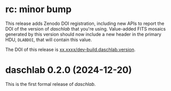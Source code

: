 # rc: minor bump

This release adds Zenodo DOI registration, including new APIs to report the DOI
of the version of *daschlab* that you're using. Value-added FITS mosaics
generated by this version should now include a new header in the primary HDU,
`DLABDOI`, that will contain this value.

The DOI of this release is [xx.xxxx/dev-build.daschlab.version][vdoi].

[vdoi]: https://doi.org/xx.xxxx/dev-build.daschlab.version


# daschlab 0.2.0 (2024-12-20)

This is the first formal release of *daschlab*.
